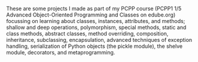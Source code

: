 These are some projects I made as part of my PCPP course (PCPP1 1/5 Advanced Object-Oriented Programming and Classes on edube.org) focussing on learning about classes, instances, attributes, and methods; shallow and deep operations, polymorphism, special methods, static and class methods, abstract classes, method overriding, composition, inheritance, subclassing, encapsulation, advanced techniques of exception handling, serialization of Python objects (the pickle module), the shelve module, decorators, and metaprogramming. 